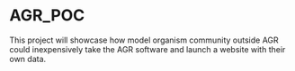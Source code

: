 # AGR_POC
This project will showcase how model organism community outside AGR could inexpensively take the AGR software and launch a website with their own data.

